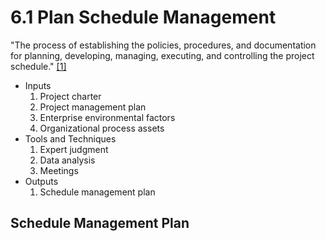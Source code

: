 # 6.1 Plan Schedule Management

"The process of establishing the policies, procedures, and documentation for
planning, developing, managing, executing, and controlling the project
schedule." [[1]](../home.md#references)

- Inputs
  1. Project charter
  2. Project management plan
  3. Enterprise environmental factors
  4. Organizational process assets
- Tools and Techniques
  1. Expert judgment
  2. Data analysis
  3. Meetings
- Outputs
  1. Schedule management plan

## Schedule Management Plan
